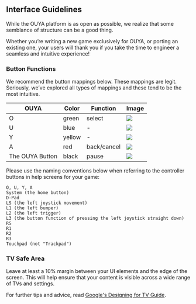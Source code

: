 ## Interface Guidelines

While the OUYA platform is as open as possible, we realize that some semblance of structure can be a good thing.

Whether you’re writing a new game exclusively for OUYA, or porting an existing one, your users will thank you if you take the time to engineer a seamless and intuitive experience!


### Button Functions

We recommend the button mappings below. These mappings are legit. Seriously, we’ve explored all types of mappings and these tend to be the most intuitive.

OUYA           |  Color  |  Function          |  Image
---------------|---------|--------------------|----------
O              | green   |  select            |<img src=”http://i.imgur.com/Izzg6f9.png”>
U              | blue    |  -                 |<img src=”http://i.imgur.com/cGndvxa.png”>
Y              | yellow  |  -                 |<img src=”http://i.imgur.com/Izzg6f9.png”>
A              | red     |  back/cancel       |<img src=”http://i.imgur.com/cBffscc.png”>
The OUYA Button| black   |  pause             |<img src=”http://i.imgur.com/0FAl9Io.png”>

Please use the naming conventions below when referring to the controller buttons in help screens for your game:
```text
O, U, Y, A
System (the home button)
D-Pad 
LS (the left joystick movement)
L1 (the left bumper)
L2 (the left trigger)
L3 (the button function of pressing the left joystick straight down)
RS
R1
R2
R3
Touchpad (not "Trackpad")
```

### TV Safe Area

Leave at least a 10% margin between your UI elements and the edge of the screen. This will help ensure that your content is visible across a wide range of TVs and settings.

For further tips and advice, read [Google's Designing for TV Guide](https://developers.google.com/tv/web/docs/optimization_guide).
